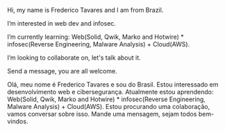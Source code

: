 <!DOCTYPE html>
<html>
<body>
<p>Hi, my name is <bold>Frederico Tavares</bold> and I am from Brazil.</p>
<p>I’m interested in web dev and infosec.</p>
<p>I’m currently learning: Web(Solid, Qwik, Marko and Hotwire) * infosec(Reverse Engineering, Malware Analysis) + Cloud(AWS).</p>
<p>I’m looking to collaborate on, let's talk about it.</p>
<p>Send a message, you are all welcome.</p>

<p>
Olá, meu nome é <bold>Frederico Tavares</bold> e sou do Brasil.
Estou interessado em desenvolvimento web e cibersegurança.
Atualmente estou aprendendo: Web(Solid, Qwik, Marko and Hotwire) * infosec(Reverse Engineering, Malware Analysis) + Cloud(AWS).
Estou procurando uma colaboração, vamos conversar sobre isso.
Mande uma mensagem, sejam todos bem-vindos.
</p>
</body>
</html>

